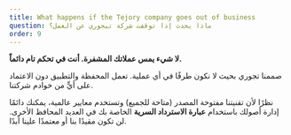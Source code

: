 ```yaml
---
title: What happens if the Tejory company goes out of business
question: ماذا يحدث إذا توقفت شركة تيجوري عن العمل؟
order: 9
---
```

**لا شيء يمس عملاتك المشفرة. أنت في تحكم تام دائماً.**

صممنا تجوري بحيث لا نكون طرفًا في أي عملية. تعمل المحفظة والتطبيق دون الاعتماد على أيٍّ من خوادم شركتنا.

نظرًا لأن تقنيتنا مفتوحة المصدر (متاحة للجميع) وتستخدم معايير عالمية، يمكنك دائمًا إدارة أصولك باستخدام **عبارة الاسترداد السرية** الخاصة بك في العديد المحافظ الأخرى. لن تكون مقيدًا بنا أو معتمدًا علينا أبدًا.
